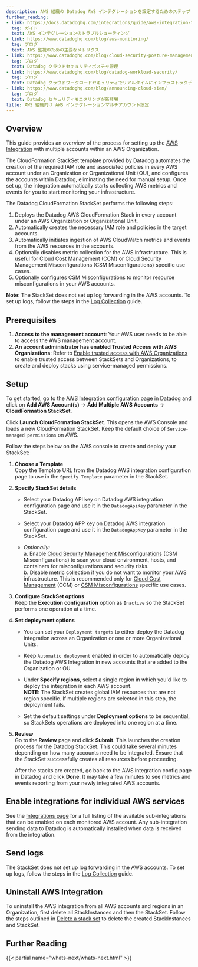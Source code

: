 ```yaml
---
description: AWS 組織の Datadog AWS インテグレーションを設定するためのステップ
further_reading:
- link: https://docs.datadoghq.com/integrations/guide/aws-integration-troubleshooting/
  tag: ガイド
  text: AWS インテグレーションのトラブルシューティング
- link: https://www.datadoghq.com/blog/aws-monitoring/
  tag: ブログ
  text: AWS 監視のための主要なメトリクス
- link: https://www.datadoghq.com/blog/cloud-security-posture-management/
  tag: ブログ
  text: Datadog クラウドセキュリティポスチャ管理
- link: https://www.datadoghq.com/blog/datadog-workload-security/
  tag: ブログ
  text: Datadog クラウドワークロードセキュリティでリアルタイムにインフラストラクチャーを保護する
- link: https://www.datadoghq.com/blog/announcing-cloud-siem/
  tag: ブログ
  text: Datadog セキュリティモニタリングが新登場
title: AWS 組織向け AWS インテグレーションマルチアカウント設定
---
```


## Overview

This guide provides an overview of the process for setting up the [AWS Integration][8] with multiple accounts within an AWS Organization.

The CloudFormation StackSet template provided by Datadog automates the creation of the required IAM role and associated policies in every AWS account under an Organization or Organizational Unit (OU), and configures the accounts within Datadog, eliminating the need for manual setup. Once set up, the integration automatically starts collecting AWS metrics and events for you to start monitoring your infrastructure.

The Datadog CloudFormation StackSet performs the following steps:

1. Deploys the Datadog AWS CloudFormation Stack in every account under an AWS Organization or Organizational Unit.
2. Automatically creates the necessary IAM role and policies in the target accounts.
3. Automatically initiates ingestion of AWS CloudWatch metrics and events from the AWS resources in the accounts.
4. Optionally disables metric collection for the AWS infrastructure. This is useful for Cloud Cost Management (CCM) or Cloud Security Management Misconfigurations (CSM Misconfigurations) specific use cases.
5. Optionally configures CSM Misconfigurations to monitor resource misconfigurations in your AWS accounts.

**Note**: The StackSet does not set up log forwarding in the AWS accounts. To set up logs, follow the steps in the [Log Collection][2] guide.


## Prerequisites

1. **Access to the management account**: Your AWS user needs to be able to access the AWS management account.
2. **An account administrator has enabled Trusted Access with AWS Organizations**: Refer to [Enable trusted access with AWS Organizations][3] to enable trusted access between StackSets and Organizations, to create and deploy stacks using service-managed permissions.

## Setup

To get started, go to the [AWS Integration configuration page][1] in Datadog and click on **Add AWS Account(s)** -> **Add Multiple AWS Accounts** -> **CloudFormation StackSet**.

Click **Launch CloudFormation StackSet**. This opens the AWS Console and loads a new CloudFormation StackSet. Keep the default choice of `Service-managed permissions` on AWS.  

Follow the steps below on the AWS console to create and deploy your StackSet:

1. **Choose a Template**  
Copy the Template URL from the Datadog AWS integration configuration page to use in the `Specify Template` parameter in the StackSet.


2. **Specify StackSet details**
    - Select your Datadog API key on Datadog AWS integration configuration page and use it in the `DatadogApiKey` parameter in the StackSet.
    - Select your Datadog APP key on Datadog AWS integration configuration page and use it in the `DatadogAppKey` parameter in the StackSet.

    - *Optionally:*  
        a. Enable [Cloud Security Management Misconfigurations][5] (CSM Misconfigurations) to scan your cloud environment, hosts, and containers for misconfigurations and security risks.  
        b. Disable metric collection if you do not want to monitor your AWS infrastructure. This is recommended only for [Cloud Cost Management][6] (CCM) or [CSM Misconfigurations][5] specific use cases.

3. **Configure StackSet options**  
Keep the **Execution configuration** option as `Inactive` so the StackSet performs one operation at a time.

4. **Set deployment options**
    - You can set your `Deployment targets` to either deploy the Datadog integration across an Organization or one or more Organizational Units.


    - Keep `Automatic deployment` enabled in order to automatically deploy the Datadog AWS Integration in new accounts that are added to the Organization or OU.

    - Under **Specify regions**, select a single region in which you'd like to deploy the integration in each AWS account.   
      **NOTE**: The StackSet creates global IAM resources that are not region specific. If multiple regions are selected in this step, the deployment fails. 

    - Set the default settings under **Deployment options** to be sequential, so StackSets operations are deployed into one region at a time.

5. **Review**  
    Go to the **Review** page and click **Submit**. This launches the creation process for the Datadog StackSet. This could take several minutes depending on how many accounts need to be integrated. Ensure that the StackSet successfully creates all resources before proceeding.

    After the stacks are created, go back to the AWS integration config page in Datadog and click **Done**. It may take a few minutes to see metrics and events reporting from your newly integrated AWS accounts.


## Enable integrations for individual AWS services

See the [Integrations page][4] for a full listing of the available sub-integrations that can be enabled on each monitored AWS account. Any sub-integration sending data to Datadog is automatically installed when data is received from the integration.

## Send logs

The StackSet does not set up log forwarding in the AWS accounts. To set up logs, follow the steps in the [Log Collection][2] guide.

## Uninstall AWS Integration

To uninstall the AWS integration from all AWS accounts and regions in an Organization, first delete all StackInstances and then the StackSet. Follow the steps outlined in [Delete a stack set][7] to delete the created StackInstances and StackSet. 

## Further Reading

{{< partial name="whats-next/whats-next.html" >}}

[1]: https://app.datadoghq.com/integrations/amazon-web-services/
[2]: /ja/integrations/amazon_web_services/#log-collection
[3]: https://docs.aws.amazon.com/AWSCloudFormation/latest/UserGuide/stacksets-orgs-enable-trusted-access.html
[4]: /ja/integrations/#cat-aws
[5]: /ja/security/cloud_security_management/setup/
[6]: https://docs.datadoghq.com/ja/cloud_cost_management/?tab=aws
[7]: https://docs.aws.amazon.com/AWSCloudFormation/latest/UserGuide/stacksets-delete.html
[8]: https://docs.datadoghq.com/ja/integrations/amazon_web_services/